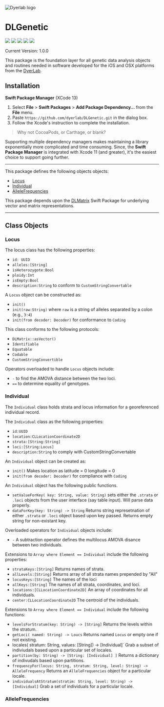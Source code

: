 ![Dyerlab logo](https://live.staticflickr.com/65535/51722755557_2368c8fb01_o_d.jpg)

# DLGenetic

![](https://img.shields.io/badge/license-GPLv3-green) ![](https://img.shields.io/badge/maintained%3F-Yes-green) ![](https://img.shields.io/badge/swift-5.5-green) ![](https://img.shields.io/badge/iOS-14.0-green) ![](https://img.shields.io/badge/macOS-11-green)

Current Version: 1.0.0

This package is the foundation layer for all genetic data analysis objects and routines needed in software developed for the iOS and OSX platforms from the [DyerLab](https://dyerlab.org).  


<a name="Installation"></a>
## Installation

**Swift Package Manager** (XCode 13)

1. Select **File** > **Swift Packages** > **Add Package Dependency…** from the **File** menu.
2. Paste `https://github.com/dyerlab/DLGenetic.git` in the dialog box.
3. Follow the Xcode's instruction to complete the installation.

> Why not CocoaPods, or Carthage, or blank?

Supporting multiple dependency managers makes maintaining a library exponentially more complicated and time consuming.  Since, the **Swift Package Manager** is integrated with Xcode 11 (and greater), it's the easiest choice to support going further.

---

This package defines the following objects objects:

- <a href="#Locus">Locus</a>
- <a href="#Individual">Individual</a>
- <a href="#AlleleFrequencies">AlleleFrequencies</a>

This package depends upon the [DLMatrix](https://github.com/dyerlab/DLMatrix) Swift Package for underlying vector and matrix representations.

---

## Class Objects

<a name="Locus"></a>
### Locus 

The locus class has the following properties:
- `id: UUID`
- `alleles:[String]`
- `isHeterozygote:Bool`
- `ploidy:Int`
- `isEmpty:Bool`
- `description:String` to conform to `CustomStringConvertable`

A `Locus` object can be constructed as:
- `init()` 
- `init(raw:String)` where `raw` is a string of alleles  separated by a colon (e.g., `3:4`)
- `init(from decoder: Decoder)` for conformance to `Coding`
 

This class conforms to the following protocols: 
- `DLMatrix::asVector()`
- `Identifiable`
- `Equatable`
- `Codable`
- `CustomStringConvertible`

Operators overloaded to handle `Locus` objects include:
- `-` to find the AMOVA distance between the two loci.
- `==` to determine equality of genotypes.


<a name="Locus"></a>
### Individual

The `Individual` class holds strata and locus information for a georeferenced individual record.  

The `Individual` class as the following properties:
- `id:UUID`
- `location:CLLocationCoordinate2D`
- `strata:[String:String]`
- `loci:[String:Locus]`
- `description:String` to comply with CustomStringConvertable

An `Individual` object can be created as:
- `init()` Makes location as latitude = 0 longitude = 0
- `init(from decoder: Decoder)` for compliance with `Coding`

An `Individual` object has the following public functions.
- `setValueForKey( key: String, value: String)` sets either the `.strata` or `.loci` objects from the user interface (say table input).  Will parse data properly.
- `dataForKey(key: String) -> String` Returns string represetnation of either `.strata` or `.loci` object based upon key passed.  Returns empty string for non-existant key.

Overloaded operators for `Individual` objects include:
- `-` A subtraction operator defines the multilocus AMOVA disance between two individuals.


Extensions to `Array where Element == Individual` include the following properties:

- `strataKeys:[String]` Returns names of strata.
- `allLevels:[String]` Returns array of all strata names prepended by "All"
- `locusKeys:[String]` The names of the loci
- `allKeys:[String]` The names of all strata, coordinates, and loci.
- `locations:[CLLocationCoordinate2D]` An array of coordinates for all individuals.
- `center:CLLocationCoordinate2D` The centroid of the individuals.

Extensions to `Array where Element == Individual` include the following functions:
- `levelsForStratum(key: String) -> [String]` Returns the levels within the stratum.
- `getLoci( named: String) -> Loucs` Returns named `Locus` or empty one if not existing.
- locales( stratum: String, values: [String]) -> [Individual]` Grab a subset of indiviudals based upon a particular set of locales.
- `partition(by: String) -> [String: [Individual] ]` Returns a dictionary of indivudals based upon partitions.
- `frequencyFor(locus: String, stratum: String, level: String) -> AlleleFrequency` Returns an `AlleleFrequencies` object for a particular locale.
- `individualsAtStratum(stratim: String, level: String) -> [Individual]` Grab a set of individuals for a particular locale. 





<a name="Locus"></a>
### AlleleFrequencies
